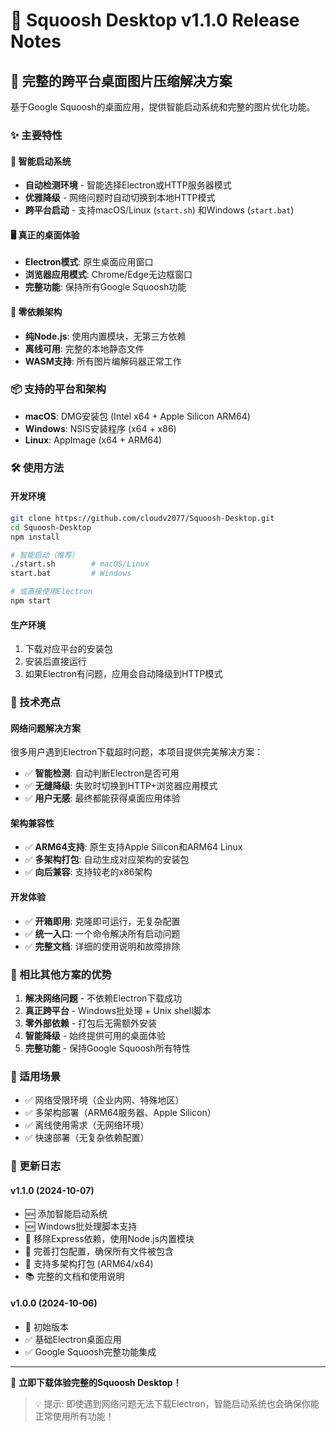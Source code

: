 # 🎉 Squoosh Desktop v1.1.0 Release Notes

## 🎯 完整的跨平台桌面图片压缩解决方案

基于Google Squoosh的桌面应用，提供智能启动系统和完整的图片优化功能。

### ✨ 主要特性

#### 🚀 智能启动系统
- **自动检测环境** - 智能选择Electron或HTTP服务器模式
- **优雅降级** - 网络问题时自动切换到本地HTTP模式  
- **跨平台启动** - 支持macOS/Linux (`start.sh`) 和Windows (`start.bat`)

#### 🖥️ 真正的桌面体验
- **Electron模式**: 原生桌面应用窗口
- **浏览器应用模式**: Chrome/Edge无边框窗口
- **完整功能**: 保持所有Google Squoosh功能

#### 🔧 零依赖架构
- **纯Node.js**: 使用内置模块，无第三方依赖
- **离线可用**: 完整的本地静态文件
- **WASM支持**: 所有图片编解码器正常工作

### 📦 支持的平台和架构

- **macOS**: DMG安装包 (Intel x64 + Apple Silicon ARM64)
- **Windows**: NSIS安装程序 (x64 + x86)  
- **Linux**: AppImage (x64 + ARM64)

### 🛠️ 使用方法

#### 开发环境
```bash
git clone https://github.com/cloudv2077/Squoosh-Desktop.git
cd Squoosh-Desktop
npm install

# 智能启动（推荐）
./start.sh        # macOS/Linux
start.bat         # Windows

# 或直接使用Electron
npm start
```

#### 生产环境
1. 下载对应平台的安装包
2. 安装后直接运行
3. 如果Electron有问题，应用会自动降级到HTTP模式

### 🔧 技术亮点

#### 网络问题解决方案
很多用户遇到Electron下载超时问题，本项目提供完美解决方案：
- ✅ **智能检测**: 自动判断Electron是否可用
- ✅ **无缝降级**: 失败时切换到HTTP+浏览器应用模式  
- ✅ **用户无感**: 最终都能获得桌面应用体验

#### 架构兼容性
- ✅ **ARM64支持**: 原生支持Apple Silicon和ARM64 Linux
- ✅ **多架构打包**: 自动生成对应架构的安装包
- ✅ **向后兼容**: 支持较老的x86架构

#### 开发体验
- ✅ **开箱即用**: 克隆即可运行，无复杂配置
- ✅ **统一入口**: 一个命令解决所有启动问题
- ✅ **完整文档**: 详细的使用说明和故障排除

### 🌟 相比其他方案的优势

1. **解决网络问题** - 不依赖Electron下载成功
2. **真正跨平台** - Windows批处理 + Unix shell脚本
3. **零外部依赖** - 打包后无需额外安装
4. **智能降级** - 始终提供可用的桌面体验
5. **完整功能** - 保持Google Squoosh所有特性

### 🎯 适用场景

- ✅ 网络受限环境（企业内网、特殊地区）
- ✅ 多架构部署（ARM64服务器、Apple Silicon）
- ✅ 离线使用需求（无网络环境）
- ✅ 快速部署（无复杂依赖配置）

### 📄 更新日志

#### v1.1.0 (2024-10-07)
- 🆕 添加智能启动系统
- 🆕 Windows批处理脚本支持  
- 🔧 移除Express依赖，使用Node.js内置模块
- 🔧 完善打包配置，确保所有文件被包含
- 🔧 支持多架构打包 (ARM64/x64)
- 📚 完整的文档和使用说明

#### v1.0.0 (2024-10-06)  
- 🎉 初始版本
- ✅ 基础Electron桌面应用
- ✅ Google Squoosh完整功能集成

---

🎉 **立即下载体验完整的Squoosh Desktop！**

> 💡 提示: 即使遇到网络问题无法下载Electron，智能启动系统也会确保你能正常使用所有功能！
